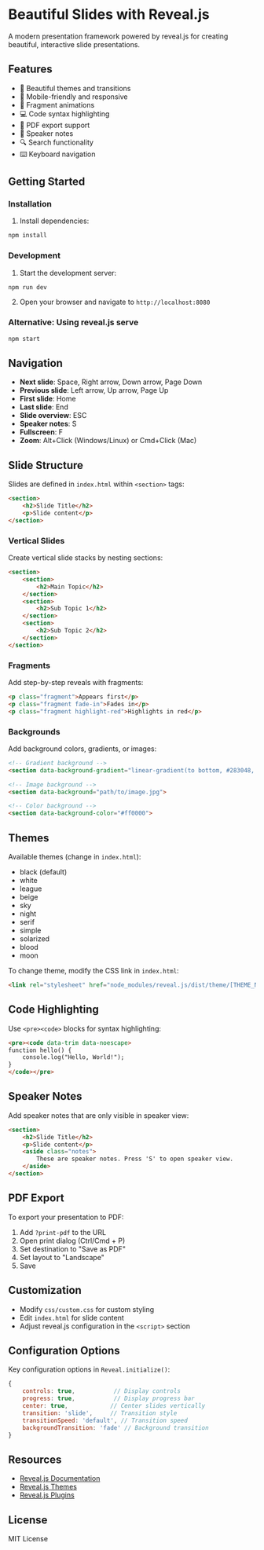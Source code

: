 # Beautiful Slides with Reveal.js

A modern presentation framework powered by reveal.js for creating beautiful, interactive slide presentations.

## Features

- 🎨 Beautiful themes and transitions
- 📱 Mobile-friendly and responsive
- 🎯 Fragment animations
- 💻 Code syntax highlighting
- 📄 PDF export support
- 🎤 Speaker notes
- 🔍 Search functionality
- ⌨️ Keyboard navigation

## Getting Started

### Installation

1. Install dependencies:
```bash
npm install
```

### Development

1. Start the development server:
```bash
npm run dev
```

2. Open your browser and navigate to `http://localhost:8080`

### Alternative: Using reveal.js serve

```bash
npm start
```

## Navigation

- **Next slide**: Space, Right arrow, Down arrow, Page Down
- **Previous slide**: Left arrow, Up arrow, Page Up
- **First slide**: Home
- **Last slide**: End
- **Slide overview**: ESC
- **Speaker notes**: S
- **Fullscreen**: F
- **Zoom**: Alt+Click (Windows/Linux) or Cmd+Click (Mac)

## Slide Structure

Slides are defined in `index.html` within `<section>` tags:

```html
<section>
    <h2>Slide Title</h2>
    <p>Slide content</p>
</section>
```

### Vertical Slides

Create vertical slide stacks by nesting sections:

```html
<section>
    <section>
        <h2>Main Topic</h2>
    </section>
    <section>
        <h2>Sub Topic 1</h2>
    </section>
    <section>
        <h2>Sub Topic 2</h2>
    </section>
</section>
```

### Fragments

Add step-by-step reveals with fragments:

```html
<p class="fragment">Appears first</p>
<p class="fragment fade-in">Fades in</p>
<p class="fragment highlight-red">Highlights in red</p>
```

### Backgrounds

Add background colors, gradients, or images:

```html
<!-- Gradient background -->
<section data-background-gradient="linear-gradient(to bottom, #283048, #859398)">

<!-- Image background -->
<section data-background="path/to/image.jpg">

<!-- Color background -->
<section data-background-color="#ff0000">
```

## Themes

Available themes (change in `index.html`):
- black (default)
- white
- league
- beige
- sky
- night
- serif
- simple
- solarized
- blood
- moon

To change theme, modify the CSS link in `index.html`:
```html
<link rel="stylesheet" href="node_modules/reveal.js/dist/theme/[THEME_NAME].css" id="theme">
```

## Code Highlighting

Use `<pre><code>` blocks for syntax highlighting:

```html
<pre><code data-trim data-noescape>
function hello() {
    console.log("Hello, World!");
}
</code></pre>
```

## Speaker Notes

Add speaker notes that are only visible in speaker view:

```html
<section>
    <h2>Slide Title</h2>
    <p>Slide content</p>
    <aside class="notes">
        These are speaker notes. Press 'S' to open speaker view.
    </aside>
</section>
```

## PDF Export

To export your presentation to PDF:

1. Add `?print-pdf` to the URL
2. Open print dialog (Ctrl/Cmd + P)
3. Set destination to "Save as PDF"
4. Set layout to "Landscape"
5. Save

## Customization

- Modify `css/custom.css` for custom styling
- Edit `index.html` for slide content
- Adjust reveal.js configuration in the `<script>` section

## Configuration Options

Key configuration options in `Reveal.initialize()`:

```javascript
{
    controls: true,           // Display controls
    progress: true,           // Display progress bar
    center: true,            // Center slides vertically
    transition: 'slide',     // Transition style
    transitionSpeed: 'default', // Transition speed
    backgroundTransition: 'fade' // Background transition
}
```

## Resources

- [Reveal.js Documentation](https://revealjs.com/)
- [Reveal.js Themes](https://revealjs.com/themes/)
- [Reveal.js Plugins](https://revealjs.com/plugins/)

## License

MIT License
